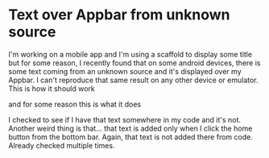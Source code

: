 
# Text over Appbar from unknown source

I'm working on a mobile app and I'm using a scaffold to display some title but for some reason, I recently found that on some android devices, there is some text coming from an unknown source and it's displayed over my Appbar. I can't reproduce that same result on any other device or emulator.
This is how it should work

and for some reason this is what it does

I checked to see if I have that text somewhere in my code and it's not. Another weird thing is that... that text is added only when I click the home button from the bottom bar. Again, that text is not added there from code. Already checked multiple times.

        